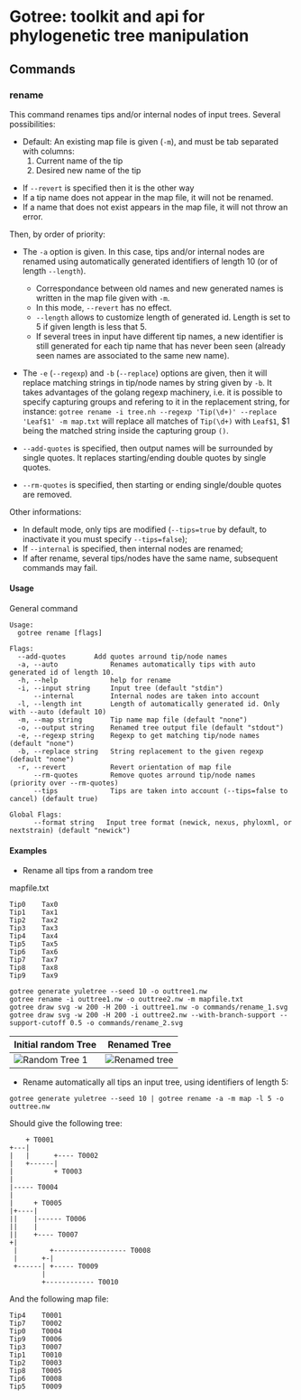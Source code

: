 # Gotree: toolkit and api for phylogenetic tree manipulation

## Commands

### rename
This command renames tips and/or internal nodes of input trees. Several possibilities:

*  Default: An existing map file is given (`-m`), and must be tab separated with columns:
   1) Current name of the tip
   2) Desired new name of the tip
   
  - If `--revert` is specified then it is the other way
  - If a tip name does not appear in the map file, it will not be renamed. 
  - If a name that does not exist appears in the map file, it will not throw an error.

Then, by order of priority:

* The `-a` option is given. In this case, tips and/or internal nodes are renamed using automatically generated identifiers of length 10 (or of length `--length`).
  - Correspondance between old names and new generated names is written in the map file given with `-m`. 
  - In this mode, `--revert` has no effect.
  - `--length`  allows to customize length of generated id. Length is set to 5 if given length is less that 5.
  - If several trees in input have different tip names, a new identifier is still generated for each tip name that has never been seen (already seen names are associated to the same new name).

* The `-e` (`--regexp`) and `-b` (`--replace`) options are given, then it will replace matching strings in tip/node names by string given by `-b`. It takes advantages of the golang regexp machinery, i.e. it is possible to specify capturing groups and refering to it in the replacement string, for instance: `gotree rename -i tree.nh --regexp 'Tip(\d+)' --replace 'Leaf$1' -m map.txt`  will replace all matches of `Tip(\d+)` with `Leaf$1`, $1 being the matched string inside the capturing group `()`.

* `--add-quotes` is specified, then output names will be surrounded by single quotes. It replaces starting/ending double quotes by single quotes.

* `--rm-quotes` is specified, then starting or ending single/double quotes are removed.


Other informations:
- In default mode, only tips are modified (`--tips=true` by default, to inactivate it you must specify `--tips=false`);
- If `--internal` is specified, then internal nodes are renamed;
- If after rename, several tips/nodes have the same name, subsequent commands may fail.

#### Usage

General command
```
Usage:
  gotree rename [flags]

Flags:
  --add-quotes       Add quotes arround tip/node names
  -a, --auto             Renames automatically tips with auto generated id of length 10.
  -h, --help             help for rename
  -i, --input string     Input tree (default "stdin")
      --internal         Internal nodes are taken into account
  -l, --length int       Length of automatically generated id. Only with --auto (default 10)
  -m, --map string       Tip name map file (default "none")
  -o, --output string    Renamed tree output file (default "stdout")
  -e, --regexp string    Regexp to get matching tip/node names (default "none")
  -b, --replace string   String replacement to the given regexp (default "none")
  -r, --revert           Revert orientation of map file
      --rm-quotes        Remove quotes arround tip/node names (priority over --rm-quotes)
      --tips             Tips are taken into account (--tips=false to cancel) (default true)

Global Flags:
      --format string   Input tree format (newick, nexus, phyloxml, or nextstrain) (default "newick")
```

#### Examples

* Rename all tips from a random tree

mapfile.txt
```
Tip0	Tax0
Tip1	Tax1
Tip2	Tax2
Tip3	Tax3
Tip4	Tax4
Tip5	Tax5
Tip6	Tax6
Tip7	Tax7
Tip8	Tax8
Tip9	Tax9
```

```
gotree generate yuletree --seed 10 -o outtree1.nw
gotree rename -i outtree1.nw -o outtree2.nw -m mapfile.txt
gotree draw svg -w 200 -H 200 -i outtree1.nw -o commands/rename_1.svg
gotree draw svg -w 200 -H 200 -i outtree2.nw --with-branch-support --support-cutoff 0.5 -o commands/rename_2.svg
```

Initial random Tree            | Renamed Tree
-------------------------------|---------------------------------------
![Random Tree 1](rename_1.svg) | ![Renamed tree](rename_2.svg)


* Rename automatically all tips an input tree, using identifiers of length 5:

```
gotree generate yuletree --seed 10 | gotree rename -a -m map -l 5 -o outtree.nw
```

Should give the following tree:

```
    + T0001                             
+---|                                   
|   |      +---- T0002                  
|   +------|                            
|          + T0003                      
|                                       
|----- T0004                            
|                                       
|     + T0005                           
|+----|                                 
||    |------ T0006                     
||    |                                 
||    +---- T0007                       
+|                                      
 |        +------------------ T0008     
 |      +-|                             
 +------| +----- T0009                  
        |                               
        +------------ T0010             
```

And the following map file:

```
Tip4    T0001
Tip7    T0002
Tip0    T0004
Tip9    T0006
Tip3    T0007
Tip1    T0010
Tip2    T0003
Tip8    T0005
Tip6    T0008
Tip5    T0009
```

